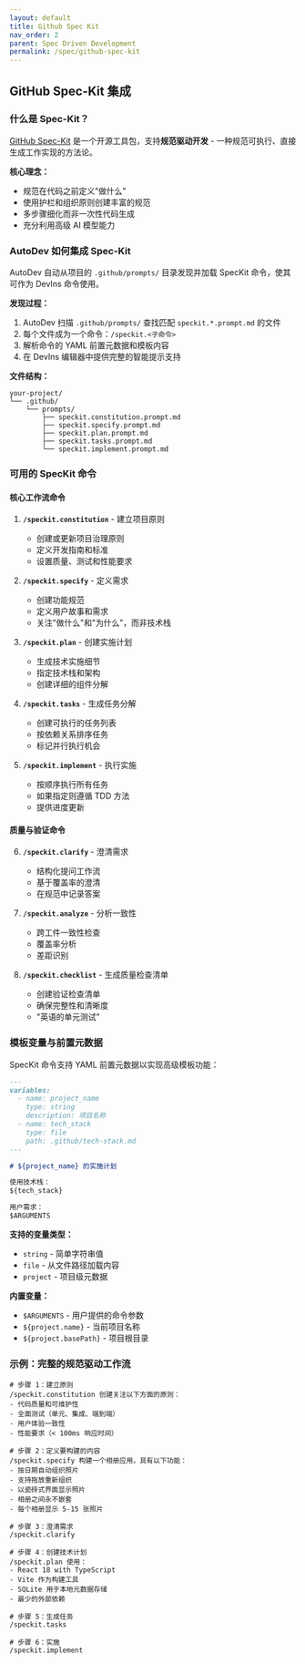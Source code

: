 ```yaml
---
layout: default
title: Github Spec Kit
nav_order: 2
parent: Spec Driven Development
permalink: /spec/github-spec-kit
---
```


## GitHub Spec-Kit 集成

### 什么是 Spec-Kit？

[GitHub Spec-Kit](https://github.com/github/spec-kit) 是一个开源工具包，支持**规范驱动开发** - 一种规范可执行、直接生成工作实现的方法论。

**核心理念：**
- 规范在代码之前定义"做什么"
- 使用护栏和组织原则创建丰富的规范
- 多步骤细化而非一次性代码生成
- 充分利用高级 AI 模型能力

### AutoDev 如何集成 Spec-Kit

AutoDev 自动从项目的 `.github/prompts/` 目录发现并加载 SpecKit 命令，使其可作为 DevIns 命令使用。

**发现过程：**

1. AutoDev 扫描 `.github/prompts/` 查找匹配 `speckit.*.prompt.md` 的文件
2. 每个文件成为一个命令：`/speckit.<子命令>`
3. 解析命令的 YAML 前置元数据和模板内容
4. 在 DevIns 编辑器中提供完整的智能提示支持

**文件结构：**

```
your-project/
└── .github/
    └── prompts/
        ├── speckit.constitution.prompt.md
        ├── speckit.specify.prompt.md
        ├── speckit.plan.prompt.md
        ├── speckit.tasks.prompt.md
        └── speckit.implement.prompt.md
```

### 可用的 SpecKit 命令

#### 核心工作流命令

1. **`/speckit.constitution`** - 建立项目原则
    - 创建或更新项目治理原则
    - 定义开发指南和标准
    - 设置质量、测试和性能要求

2. **`/speckit.specify`** - 定义需求
    - 创建功能规范
    - 定义用户故事和需求
    - 关注"做什么"和"为什么"，而非技术栈

3. **`/speckit.plan`** - 创建实施计划
    - 生成技术实施细节
    - 指定技术栈和架构
    - 创建详细的组件分解

4. **`/speckit.tasks`** - 生成任务分解
    - 创建可执行的任务列表
    - 按依赖关系排序任务
    - 标记并行执行机会

5. **`/speckit.implement`** - 执行实施
    - 按顺序执行所有任务
    - 如果指定则遵循 TDD 方法
    - 提供进度更新

#### 质量与验证命令

6. **`/speckit.clarify`** - 澄清需求
    - 结构化提问工作流
    - 基于覆盖率的澄清
    - 在规范中记录答案

7. **`/speckit.analyze`** - 分析一致性
    - 跨工件一致性检查
    - 覆盖率分析
    - 差距识别

8. **`/speckit.checklist`** - 生成质量检查清单
    - 创建验证检查清单
    - 确保完整性和清晰度
    - "英语的单元测试"

### 模板变量与前置元数据

SpecKit 命令支持 YAML 前置元数据以实现高级模板功能：

```markdown
---
variables:
  - name: project_name
    type: string
    description: 项目名称
  - name: tech_stack
    type: file
    path: .github/tech-stack.md
---

# ${project_name} 的实施计划

使用技术栈：
${tech_stack}

用户需求：
$ARGUMENTS
```

**支持的变量类型：**
- `string` - 简单字符串值
- `file` - 从文件路径加载内容
- `project` - 项目级元数据

**内置变量：**
- `$ARGUMENTS` - 用户提供的命令参数
- `${project.name}` - 当前项目名称
- `${project.basePath}` - 项目根目录

### 示例：完整的规范驱动工作流

```devin
# 步骤 1：建立原则
/speckit.constitution 创建关注以下方面的原则：
- 代码质量和可维护性
- 全面测试（单元、集成、端到端）
- 用户体验一致性
- 性能要求（< 100ms 响应时间）

# 步骤 2：定义要构建的内容
/speckit.specify 构建一个相册应用，具有以下功能：
- 按日期自动组织照片
- 支持拖放重新组织
- 以瓷砖式界面显示照片
- 相册之间永不嵌套
- 每个相册显示 5-15 张照片

# 步骤 3：澄清需求
/speckit.clarify

# 步骤 4：创建技术计划
/speckit.plan 使用：
- React 18 with TypeScript
- Vite 作为构建工具
- SQLite 用于本地元数据存储
- 最少的外部依赖

# 步骤 5：生成任务
/speckit.tasks

# 步骤 6：实施
/speckit.implement
```